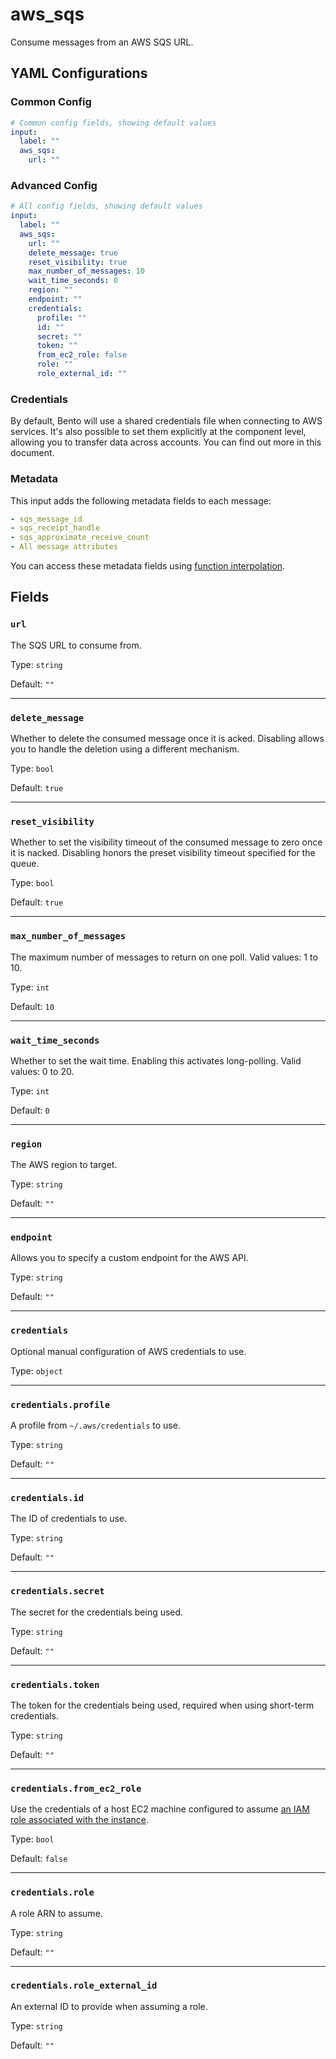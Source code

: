 # aws_sqs

Consume messages from an AWS SQS URL.

## YAML Configurations

### Common Config

```yaml
# Common config fields, showing default values
input:
  label: ""
  aws_sqs:
    url: ""
```

### Advanced Config

```yaml
# All config fields, showing default values
input:
  label: ""
  aws_sqs:
    url: ""
    delete_message: true
    reset_visibility: true
    max_number_of_messages: 10
    wait_time_seconds: 0
    region: ""
    endpoint: ""
    credentials:
      profile: ""
      id: ""
      secret: ""
      token: ""
      from_ec2_role: false
      role: ""
      role_external_id: ""
```

### Credentials

By default, Bento will use a shared credentials file when connecting to AWS services. It's also possible to set them explicitly at the component level, allowing you to transfer data across accounts. You can find out more in this document.

### Metadata

This input adds the following metadata fields to each message:

```yaml
- sqs_message_id
- sqs_receipt_handle
- sqs_approximate_receive_count
- All message attributes
```

You can access these metadata fields using [function interpolation](../../configurations/interpolation.md).

## Fields

### `url`

The SQS URL to consume from.

Type: `string`

Default: `""`

---

### `delete_message`

Whether to delete the consumed message once it is acked. Disabling allows you to handle the deletion using a different mechanism.

Type: `bool`

Default: `true`

---

### `reset_visibility`

Whether to set the visibility timeout of the consumed message to zero once it is nacked. Disabling honors the preset visibility timeout specified for the queue.

Type: `bool`

Default: `true`

---

### `max_number_of_messages`

The maximum number of messages to return on one poll. Valid values: 1 to 10.

Type: `int`

Default: `10`

---

### `wait_time_seconds`

Whether to set the wait time. Enabling this activates long-polling. Valid values: 0 to 20.

Type: `int`

Default: `0`

---

### `region`

The AWS region to target.

Type: `string`

Default: `""`

---

### `endpoint`

Allows you to specify a custom endpoint for the AWS API.

Type: `string`

Default: `""`

---

### `credentials`

Optional manual configuration of AWS credentials to use. 

Type: `object`

---

### `credentials.profile`

A profile from `~/.aws/credentials` to use.

Type: `string`

Default: `""`

---

### `credentials.id`

The ID of credentials to use.

Type: `string`

Default: `""`

---

### `credentials.secret`

The secret for the credentials being used.

Type: `string`

Default: `""`

---

### `credentials.token`

The token for the credentials being used, required when using short-term credentials.

Type: `string`

Default: `""`

---

### `credentials.from_ec2_role`

Use the credentials of a host EC2 machine configured to assume [an IAM role associated with the instance](https://docs.aws.amazon.com/IAM/latest/UserGuide/id_roles_use_switch-role-ec2.html).

Type: `bool`

Default: `false`

---

### `credentials.role`

A role ARN to assume.

Type: `string`

Default: `""`

---

### `credentials.role_external_id`

An external ID to provide when assuming a role.

Type: `string`

Default: `""`